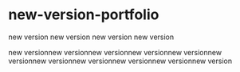 # new-version-portfolio
new version
new version
new version
new version

new versionnew versionnew versionnew versionnew versionnew versionnew versionnew versionnew versionnew versionnew version
